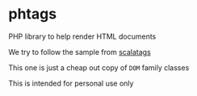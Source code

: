 # phtags

PHP library to help render HTML documents

We try to follow the sample from [scalatags](https://www.lihaoyi.com/scalatags/)

This one is just a cheap out copy of `DOM` family classes

This is intended for personal use only
